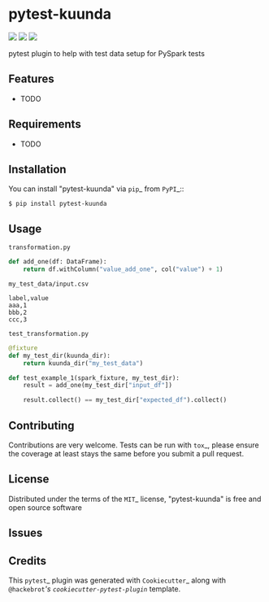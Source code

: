 # pytest-kuunda

[<img src="https://img.shields.io/pypi/v/pytest-kuunda.svg">](https://pypi.org/project/pytest-kuunda) [<img src="https://img.shields.io/pypi/pyversions/pytest-kuunda.svg">](https://pypi.org/project/pytest-kuunda) [<img src="https://github.com/svenhofstede/pytest-kuunda/actions/workflows/main.yml/badge.svg">](https://github.com/svenhofstede/pytest-kuunda/actions/workflows/main.yml)

pytest plugin to help with test data setup for PySpark tests


## Features

* TODO


## Requirements

* TODO


## Installation

You can install "pytest-kuunda" via `pip`_ from `PyPI`_::

    $ pip install pytest-kuunda


## Usage

`transformation.py`

```python
def add_one(df: DataFrame):
    return df.withColumn("value_add_one", col("value") + 1)
```

`my_test_data/input.csv`

```csv
label,value
aaa,1
bbb,2
ccc,3
```

`test_transformation.py`

```python
@fixture
def my_test_dir(kuunda_dir):
    return kuunda_dir("my_test_data")

def test_example_1(spark_fixture, my_test_dir):
    result = add_one(my_test_dir["input_df"])

    result.collect() == my_test_dir["expected_df").collect()
```


## Contributing

Contributions are very welcome. Tests can be run with `tox`_, please ensure
the coverage at least stays the same before you submit a pull request.

## License

Distributed under the terms of the `MIT`_ license, "pytest-kuunda" is free and open source software


## Issues


## Credits

This `pytest`_ plugin was generated with `Cookiecutter`_ along with `@hackebrot`_'s `cookiecutter-pytest-plugin`_ template.